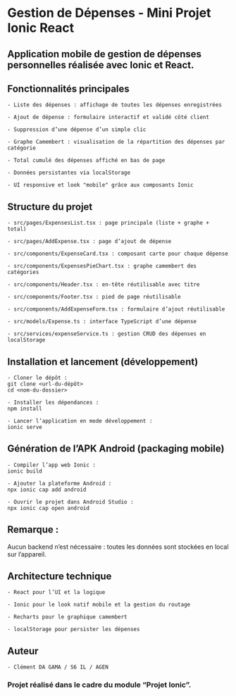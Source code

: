 # Gestion de Dépenses - Mini Projet Ionic React

## Application mobile de gestion de dépenses personnelles réalisée avec Ionic et React.

## Fonctionnalités principales

    - Liste des dépenses : affichage de toutes les dépenses enregistrées

    - Ajout de dépense : formulaire interactif et validé côté client

    - Suppression d’une dépense d’un simple clic

    - Graphe Camembert : visualisation de la répartition des dépenses par catégorie

    - Total cumulé des dépenses affiché en bas de page

    - Données persistantes via localStorage

    - UI responsive et look "mobile" grâce aux composants Ionic

## Structure du projet

    - src/pages/ExpensesList.tsx : page principale (liste + graphe + total)

    - src/pages/AddExpense.tsx : page d’ajout de dépense

    - src/components/ExpenseCard.tsx : composant carte pour chaque dépense

    - src/components/ExpensesPieChart.tsx : graphe camembert des catégories

    - src/components/Header.tsx : en-tête réutilisable avec titre

    - src/components/Footer.tsx : pied de page réutilisable

    - src/components/AddExpenseForm.tsx : formulaire d’ajout réutilisable

    - src/models/Expense.ts : interface TypeScript d’une dépense

    - src/services/expenseService.ts : gestion CRUD des dépenses en localStorage

## Installation et lancement (développement)

    - Cloner le dépôt :
    git clone <url-du-dépôt>
    cd <nom-du-dossier>

    - Installer les dépendances :
    npm install

    - Lancer l’application en mode développement :
    ionic serve

## Génération de l’APK Android (packaging mobile)

    - Compiler l’app web Ionic :
    ionic build

    - Ajouter la plateforme Android :
    npx ionic cap add android

    - Ouvrir le projet dans Android Studio :
    npx ionic cap open android

## Remarque :

Aucun backend n’est nécessaire : toutes les données sont stockées en local sur l’appareil.

## Architecture technique

    - React pour l’UI et la logique

    - Ionic pour le look natif mobile et la gestion du routage

    - Recharts pour le graphique camembert

    - localStorage pour persister les dépenses

## Auteur

    - Clément DA GAMA / S6 IL / AGEN

### Projet réalisé dans le cadre du module “Projet Ionic”.